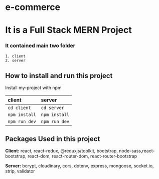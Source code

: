 # e-commerce

# It is a Full Stack MERN Project

### It contained main two folder

    1. client
    2. server

## How to install and run this project

Install my-project with npm

| client        | server        |
| :------------ | :------------ |
| `cd client`   | `cd server`   |
| `npm install` | `npm install` |
| `npm run dev` | `npm run dev` |

## Packages Used in this project

**Client:** react, react-redux, @reduxjs/toolkit, bootstrap, node-sass,react-bootstrap, react-dom, react-router-dom, react-router-bootstrap

**Server:** bcrypt, cloudinary, cors, dotenv, express, mongoose, socket.io, strip, validator
